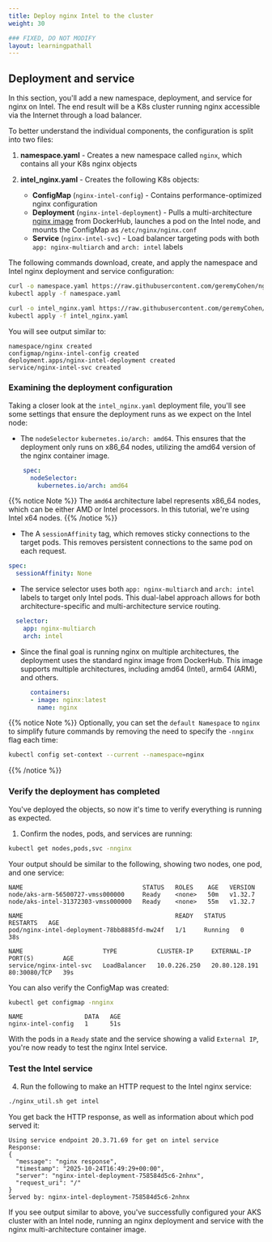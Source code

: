 ```yaml
---
title: Deploy nginx Intel to the cluster
weight: 30

### FIXED, DO NOT MODIFY
layout: learningpathall
---
```


## Deployment and service

In this section, you'll add a new namespace, deployment, and service for nginx on Intel. The end result will be a K8s cluster running nginx accessible via the Internet through a load balancer. 

To better understand the individual components, the configuration is split into two files:

1. **namespace.yaml** - Creates a new namespace called `nginx`, which contains all your K8s nginx objects

2. **intel_nginx.yaml** - Creates the following K8s objects:
   - **ConfigMap** (`nginx-intel-config`) - Contains performance-optimized nginx configuration
   - **Deployment** (`nginx-intel-deployment`) - Pulls a multi-architecture [nginx image](https://hub.docker.com/_/nginx) from DockerHub, launches a pod on the Intel node, and mounts the ConfigMap as `/etc/nginx/nginx.conf`
   - **Service** (`nginx-intel-svc`) - Load balancer targeting pods with both `app: nginx-multiarch` and `arch: intel` labels


The following commands download, create, and apply the namespace and Intel nginx deployment and service configuration:

```bash
curl -o namespace.yaml https://raw.githubusercontent.com/geremyCohen/nginxOnAKS/refs/heads/main/namespace.yaml
kubectl apply -f namespace.yaml

curl -o intel_nginx.yaml https://raw.githubusercontent.com/geremyCohen/nginxOnAKS/refs/heads/main/intel_nginx.yaml
kubectl apply -f intel_nginx.yaml

```

You will see output similar to:

```output
namespace/nginx created
configmap/nginx-intel-config created
deployment.apps/nginx-intel-deployment created
service/nginx-intel-svc created
```

### Examining the deployment configuration
Taking a closer look at the `intel_nginx.yaml` deployment file, you'll see some settings that ensure the deployment runs as we expect on the Intel node:

* The `nodeSelector` `kubernetes.io/arch: amd64`. This ensures that the deployment only runs on x86_64 nodes, utilizing the amd64 version of the nginx container image.

```yaml
    spec:
      nodeSelector:
        kubernetes.io/arch: amd64
```

{{% notice Note %}}
The `amd64` architecture label represents x86_64 nodes, which can be either AMD or Intel processors. In this tutorial, we're using Intel x64 nodes.
{{% /notice %}}

* The A `sessionAffinity` tag, which removes sticky connections to the target pods. This removes persistent connections to the same pod on each request.

```yaml
spec:
  sessionAffinity: None
```

* The service selector uses both `app: nginx-multiarch` and `arch: intel` labels to target only Intel pods. This dual-label approach allows for both architecture-specific and multi-architecture service routing.

```yaml
  selector:
    app: nginx-multiarch
    arch: intel
```

* Since the final goal is running nginx on multiple architectures, the deployment uses the standard nginx image from DockerHub. This image supports multiple architectures, including amd64 (Intel), arm64 (ARM), and others.

```yaml
      containers:
      - image: nginx:latest
        name: nginx
```
{{% notice Note %}}
Optionally, you can set the `default Namespace` to `nginx` to simplify future commands by removing the need to specify the `-nnginx` flag each time:
```bash
kubectl config set-context --current --namespace=nginx
```
{{% /notice %}}

### Verify the deployment has completed
You've deployed the objects, so now it's time to verify everything is running as expected.

1. Confirm the nodes, pods, and services are running:

```bash
kubectl get nodes,pods,svc -nnginx 
```

Your output should be similar to the following, showing two nodes, one pod, and one service:

```output
NAME                                 STATUS   ROLES    AGE   VERSION
node/aks-arm-56500727-vmss000000     Ready    <none>   50m   v1.32.7
node/aks-intel-31372303-vmss000000   Ready    <none>   55m   v1.32.7

NAME                                          READY   STATUS    RESTARTS   AGE
pod/nginx-intel-deployment-78bb8885fd-mw24f   1/1     Running   0          38s

NAME                      TYPE           CLUSTER-IP     EXTERNAL-IP     PORT(S)        AGE
service/nginx-intel-svc   LoadBalancer   10.0.226.250   20.80.128.191   80:30080/TCP   39s
```

You can also verify the ConfigMap was created:

```bash
kubectl get configmap -nnginx
```

```output
NAME                 DATA   AGE
nginx-intel-config   1      51s
```

With the pods in a `Ready` state and the service showing a valid `External IP`, you're now ready to test the nginx Intel service.

### Test the Intel service

4. Run the following to make an HTTP request to the Intel nginx service:

```bash
./nginx_util.sh get intel
```

You get back the HTTP response, as well as information about which pod served it:

```output
Using service endpoint 20.3.71.69 for get on intel service
Response:
{
  "message": "nginx response",
  "timestamp": "2025-10-24T16:49:29+00:00",
  "server": "nginx-intel-deployment-758584d5c6-2nhnx",
  "request_uri": "/"
}
Served by: nginx-intel-deployment-758584d5c6-2nhnx
```

If you see output similar to above, you've successfully configured your AKS cluster with an Intel node, running an nginx deployment and service with the nginx multi-architecture container image.


